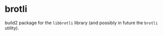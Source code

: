 # brotli

build2 package for the `libbrotli` library (and possibly in future the
`brotli` utility).
